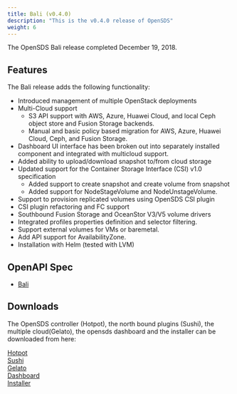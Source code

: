```yaml
---
title: Bali (v0.4.0)
description: "This is the v0.4.0 release of OpenSDS"
weight: 6
---
```


The OpenSDS Bali release completed December 19, 2018.

## Features  

The Bali release adds the following functionality:

* Introduced management of multiple OpenStack deployments
* Multi-Cloud support
   - S3 API support with AWS, Azure, Huawei Cloud, and local Ceph object store and Fusion Storage backends.
   - Manual and basic policy based migration for AWS, Azure, Huawei Cloud, Ceph, and Fusion Storage.
* Dashboard UI interface has been broken out into separately installed component and integrated with multicloud support.
* Added ability to upload/download snapshot to/from cloud storage
* Updated support for the Container Storage Interface (CSI) v1.0 specification
   - Added support to create snapshot and create volume from snapshot
   - Added support for NodeStageVolume and NodeUnstageVolume.
* Support to provision replicated volumes using OpenSDS CSI plugin
* CSI plugin refactoring and FC support
* Southbound Fusion Storage and OceanStor V3/V5 volume drivers
* Integrated profiles properties definition and selector filtering.
* Support external volumes for VMs or baremetal.
* Add API support for AvailabilityZone.
* Installation with Helm (tested with LVM)

## OpenAPI Spec

* [Bali](/guides/api-spec/bali/)
## Downloads  

The OpenSDS controller (Hotpot), the north bound plugins (Sushi), the multiple cloud(Gelato), 
the opensds dashboard and the installer can be downloaded from here:

[Hotpot](https://github.com/opensds/opensds/releases/tag/v0.4.0)  
[Sushi](https://github.com/opensds/nbp/releases/tag/v0.4.0)  
[Gelato](https://github.com/opensds/multi-cloud/releases/tag/v0.4.0)  
[Dashboard](https://github.com/opensds/opensds-dashboard/releases/tag/v0.4.0)  
[Installer](https://github.com/opensds/opensds-installer/releases/tag/v0.4.0)  
